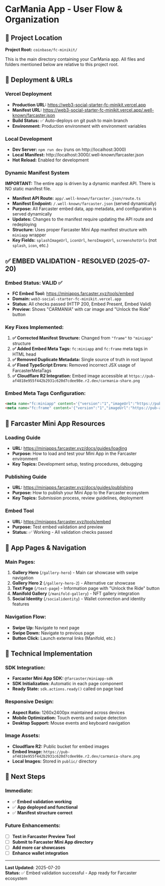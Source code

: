 # CarMania App - User Flow & Organization

## 📍 Project Location
**Project Root:** `coinbase/fc-minikit/`

This is the main directory containing your CarMania app. All files and folders mentioned below are relative to this project root.

## 🚀 Deployment & URLs

### **Vercel Deployment**
- **Production URL:** https://web3-social-starter-fc-minikit.vercel.app
- **Manifest URL:** https://web3-social-starter-fc-minikit.vercel.app/.well-known/farcaster.json
- **Build Status:** ✅ Auto-deploys on git push to main branch
- **Environment:** Production environment with environment variables

### **Local Development**
- **Dev Server:** `npm run dev` (runs on http://localhost:3000)
- **Local Manifest:** http://localhost:3000/.well-known/farcaster.json
- **Hot Reload:** Enabled for development

### **Dynamic Manifest System**
**IMPORTANT:** The entire app is driven by a dynamic manifest API. There is NO static manifest file.

- **Manifest API Route:** `app/.well-known/farcaster.json/route.ts`
- **Manifest Endpoint:** `/.well-known/farcaster.json` (served dynamically)
- **Purpose:** All Farcaster embed data, app metadata, and configuration is served dynamically
- **Updates:** Changes to the manifest require updating the API route and redeploying
- **Structure:** Uses proper Farcaster Mini App manifest structure with `miniapp` wrapper
- **Key Fields:** `splashImageUrl`, `iconUrl`, `heroImageUrl`, `screenshotUrls` (not `splash`, `icon`, etc.)

## ✅ EMBED VALIDATION - RESOLVED (2025-07-20)

### **Embed Status: VALID** ✅
- **FC Embed Tool:** https://miniapps.farcaster.xyz/tools/embed
- **Domain:** `web3-social-starter-fc-minikit.vercel.app`
- **Status:** All checks passed (HTTP 200, Embed Present, Embed Valid)
- **Preview:** Shows "CARMANIA" with car image and "Unlock the Ride" button

### **Key Fixes Implemented:**
1. **✅ Corrected Manifest Structure:** Changed from `"frame"` to `"miniapp"` structure
2. **✅ Added Embed Meta Tags:** `fc:miniapp` and `fc:frame` meta tags in HTML head
3. **✅ Removed Duplicate Metadata:** Single source of truth in root layout
4. **✅ Fixed TypeScript Errors:** Removed incorrect JSX usage of FarcasterMetaTags
5. **✅ Cloudflare R2 Integration:** Embed image accessible at `https://pub-af4818e955f442b2931c620d7cdee98e.r2.dev/carmania-share.png`

### **Embed Meta Tags Configuration:**
```html
<meta name="fc:miniapp" content='{"version":"1","imageUrl":"https://pub-af4818e955f442b2931c620d7cdee98e.r2.dev/carmania-share.png","button":{"title":"Unlock the Ride","action":{"type":"launch_miniapp","url":"https://web3-social-starter-fc-minikit.vercel.app/gallery-hero","name":"Car Culture: CarMania Garage","splashImageUrl":"https://i.imgur.com/y3PmlLB.jpeg","splashBackgroundColor":"#a32428"}}}' />
<meta name="fc:frame" content='{"version":"1","imageUrl":"https://pub-af4818e955f442b2931c620d7cdee98e.r2.dev/carmania-share.png","button":{"title":"Unlock the Ride","action":{"type":"launch_frame","url":"https://web3-social-starter-fc-minikit.vercel.app/gallery-hero","name":"Car Culture: CarMania Garage","splashImageUrl":"https://i.imgur.com/y3PmlLB.jpeg","splashBackgroundColor":"#a32428"}}}' />
```

## 🎯 Farcaster Mini App Resources

### **Loading Guide**
- **URL:** https://miniapps.farcaster.xyz/docs/guides/loading
- **Purpose:** How to load and test your Mini App in the Farcaster environment
- **Key Topics:** Development setup, testing procedures, debugging

### **Publishing Guide**
- **URL:** https://miniapps.farcaster.xyz/docs/guides/publishing
- **Purpose:** How to publish your Mini App to the Farcaster ecosystem
- **Key Topics:** Submission process, review guidelines, deployment

### **Embed Tool**
- **URL:** https://miniapps.farcaster.xyz/tools/embed
- **Purpose:** Test embed validation and preview
- **Status:** ✅ Working - All validation checks passed

## 📱 App Pages & Navigation

### **Main Pages:**
1. **Gallery Hero** (`/gallery-hero`) - Main car showcase with swipe navigation
2. **Gallery Hero 2** (`/gallery-hero-2`) - Alternative car showcase
3. **Text Page** (`/text-page`) - Information page with "Unlock the Ride" button
4. **Manifold Gallery** (`/manifold-gallery`) - NFT gallery integration
5. **Social Identity** (`/socialidentity`) - Wallet connection and identity features

### **Navigation Flow:**
- **Swipe Up:** Navigate to next page
- **Swipe Down:** Navigate to previous page
- **Button Click:** Launch external links (Manifold, etc.)

## 🔧 Technical Implementation

### **SDK Integration:**
- **Farcaster Mini App SDK:** `@farcaster/miniapp-sdk`
- **SDK Initialization:** Automatic in each page component
- **Ready State:** `sdk.actions.ready()` called on page load

### **Responsive Design:**
- **Aspect Ratio:** 1260x2400px maintained across devices
- **Mobile Optimization:** Touch events and swipe detection
- **Desktop Support:** Mouse events and keyboard navigation

### **Image Assets:**
- **Cloudflare R2:** Public bucket for embed images
- **Embed Image:** `https://pub-af4818e955f442b2931c620d7cdee98e.r2.dev/carmania-share.png`
- **Local Images:** Stored in `public/` directory

## 🚀 Next Steps

### **Immediate:**
- ✅ **Embed validation working**
- ✅ **App deployed and functional**
- ✅ **Manifest structure correct**

### **Future Enhancements:**
- [ ] **Test in Farcaster Preview Tool**
- [ ] **Submit to Farcaster Mini App directory**
- [ ] **Add more car showcases**
- [ ] **Enhance wallet integration**

---

**Last Updated:** 2025-07-20  
**Status:** ✅ Embed validation successful - App ready for Farcaster ecosystem
